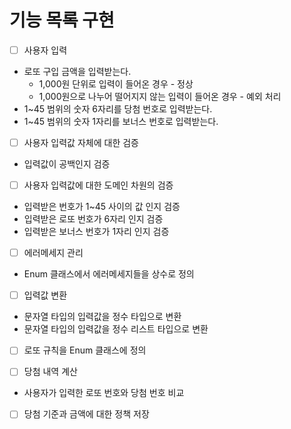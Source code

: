 # 기능 목록 구현

- [ ] 사용자 입력
- 로또 구입 금액을 입력받는다.
  - 1,000원 단위로 입력이 들어온 경우 - 정상
  - 1,000원으로 나누어 떨어지지 않는 입력이 들어온 경우 - 예외 처리
- 1~45 범위의 숫자 6자리를 당첨 번호로 입력받는다.
- 1~45 범위의 숫자 1자리를 보너스 번호로 입력받는다. 


- [ ] 사용자 입력값 자체에 대한 검증
- 입력값이 공백인지 검증

- [ ] 사용자 입력값에 대한 도메인 차원의 검증
- 입력받은 번호가 1~45 사이의 값 인지 검증
- 입력받은 로또 번호가 6자리 인지 검증
- 입력받은 보너스 번호가 1자리 인지 검증


- [ ] 에러메세지 관리
- Enum 클래스에서 에러메세지들을 상수로 정의


- [ ] 입력값 변환
- 문자열 타입의 입력값을 정수 타입으로 변환
- 문자열 타입의 입력값을 정수 리스트 타입으로 변환


- [ ] 로또 규칙을 Enum 클래스에 정의


- [ ] 당첨 내역 계산
- 사용자가 입력한 로또 번호와 당첨 번호 비교


- [ ] 당첨 기준과 금액에 대한 정책 저장

